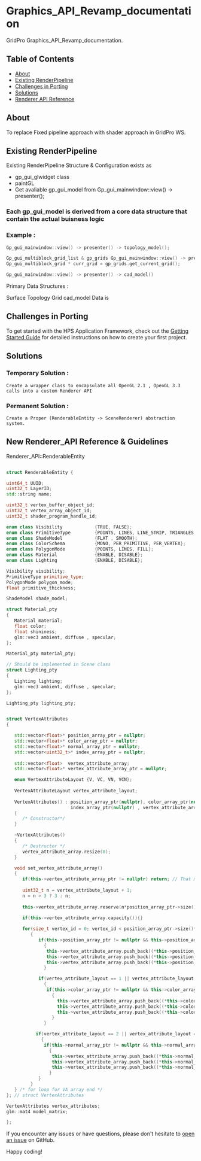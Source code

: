 # Graphics_API_Revamp_documentation

GridPro Graphics_API_Revamp_documentation.

## Table of Contents

- [About](#about)
- [Existing RenderPipeline](#existing-renderpipeline)
- [Challenges in Porting](#challenges-in-porting)
- [Solutions](#solutions)
- [Renderer API Reference](#renderer-api-reference)


## About

To replace Fixed pipeline approach with shader approach in GridPro WS. 

## Existing RenderPipeline

Existing RenderPipeline Structure & Configuration exists as

- gp_gui_glwidget class
- paintGL 
- Get avaliable gp_gui_model from Gp_gui_mainwindow::view() -> presenter();
### Each gp_gui_model is derived from a core data structure that contain the actual buisness logic
### Example :

   ```cpp
   Gp_gui_mainwindow::view() -> presenter() -> topology_model();
   ```

   ```cpp
   Gp_gui_multiblock_grid_list & gp_grids Gp_gui_mainwindow::view() -> presenter() -> grid_model()
   Gp_gui_multiblock_grid * curr_grid = gp_grids.get_current_grid();
   ```
   
   ```cpp
   Gp_gui_mainwindow::view() -> presenter() -> cad_model()
   ```    

  
 

Primary Data Structures : 



Surface
Topology
Grid
cad_model
Data is 




## Challenges in Porting

To get started with the HPS Application Framework, check out the [Getting Started Guide](./docs/getting-started.md) for detailed instructions on how to create your first project.

## Solutions

### Temporary Solution : 
    Create a wrapper class to encapsulate all OpenGL 2.1 , OpenGL 3.3 calls into a custom Renderer API 

### Permanent Solution :
    Create a Proper (RenderableEntity -> SceneRenderer) abstraction system.
  
## New Renderer_API Reference & Guidelines

Renderer_API::RenderableEntity

```cpp

struct RenderableEntity {

uint64_t UUID;
uint32_t LayerID;
std::string name;

uint32_t vertex_buffer_object_id;
uint32_t vertex_array_object_id;
uint32_t shader_program_handle_id;

enum class Visibility            {TRUE, FALSE};
enum class PrimitiveType         {POINTS, LINES, LINE_STRIP, TRIANGLES, TRIANGLE_STRIP, QUADS, QUAD_STRIP };
enum class ShadeModel            {FLAT , SMOOTH};
enum class ColorSchema           {MONO, PER_PRIMITIVE, PER_VERTEX};
enum class PolygonMode           {POINTS, LINES, FILL};
enum class Material              {ENABLE, DISABLE};
enum class Lighting              {ENABLE, DISABLE};

Visibility visibility;
PrimitiveType primitive_type;
PolygonMode polygon_mode;
float primitive_thickness;

ShadeModel shade_model;

struct Material_pty
{   
   Material material;
   float color;
   float shininess;
   glm::vec3 ambient, diffuse , specular;
};

Material_pty material_pty;

// Should be implemented in Scene class
struct Lighting_pty
{   
   Lighting lighting;
   glm::vec3 ambient, diffuse , specular;
};

Lighting_pty lighting_pty;


struct VertexAttributes 
{

   std::vector<float>* position_array_ptr = nullptr;
   std::vector<float>* color_array_ptr = nullptr;
   std::vector<float>* normal_array_ptr = nullptr;
   std::vector<uint32_t>* index_array_ptr = nullptr;
   
   std::vector<float>  vertex_attribute_array;
   std::vector<float>* vertex_attribute_array_ptr = nullptr;

   enum VertexAttributeLayout {V, VC, VN, VCN};
  
   VertexAttributeLayout vertex_attribute_layout;
   
   VertexAttributes() : position_array_ptr(nullptr), color_array_ptr(nullptr), normal_array_ptr(nullptr), 
                        index_array_ptr(nullptr) , vertex_attribute_array_ptr(nullptr)                 
   {
      /* Constructor*/
   }

   ~VertexAttributes()
   {
      /* Destructor */
      vertex_attribute_array.resize(0);
   }

   void set_vertex_attribute_array()
   {  
      if(this->vertex_attribute_array_ptr != nullptr) return; // That means Vertex Attribute Array is externally generated & it location is assigned
         
      uint32_t n = vertex_attribute_layout + 1; 
      n = n > 3 ? 3 : n;    
      
      this->vertex_attribute_array.reserve(n*position_array_ptr->size());

      if(this->vertex_attribute_array.capacity()){}
      
      for(size_t vertex_id = 0; vertex_id < position_array_ptr->size()*n; vertex_id += n)
         {       
            if(this->position_array_ptr != nullptr && this->position_array_ptr->size() != 0 )
              {
               this->vertex_attribute_array.push_back((*this->position_array_ptr)[vertex_id]);
               this->vertex_attribute_array.push_back((*this->position_array_ptr)[vertex_id+1]);
               this->vertex_attribute_array.push_back((*this->position_array_ptr)[vertex_id+2]);
              }

            if(vertex_attribute_layout == 1 || vertex_attribute_layout == 3 )
              {           
               if(this->color_array_ptr != nullptr && this->color_array_ptr->size() != 0 )
                 {
                   this->vertex_attribute_array.push_back((*this->color_array_ptr)[vertex_id]);
                   this->vertex_attribute_array.push_back((*this->color_array_ptr)[vertex_id+1]);
                   this->vertex_attribute_array.push_back((*this->color_array_ptr)[vertex_id+2]);
                 }
              }

           if(vertex_attribute_layout == 2 || vertex_attribute_layout == 3 )
             {
              if(this->normal_array_ptr != nullptr && this->normal_array_ptr->size() != 0 )
                {
                 this->vertex_attribute_array.push_back((*this->normal_array_ptr)[vertex_id]);
                 this->vertex_attribute_array.push_back((*this->normal_array_ptr)[vertex_id+1]);
                 this->vertex_attribute_array.push_back((*this->normal_array_ptr)[vertex_id+2]);
                }
            }
         }
   } /* for loop for VA array end */
}; // struct VertexAttributes

VertexAttributes vertex_attributes;
glm::mat4 model_matrix;

};

```


If you encounter any issues or have questions, please don't hesitate to [open an issue](https://github.com/ksrikar1234/HPS_API_Documentation/issues) on GitHub.

Happy coding!

